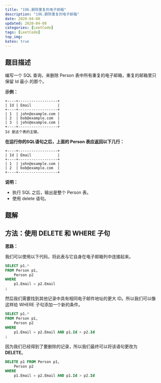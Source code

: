 ```yaml
---
title: "196.删除重复的电子邮箱"
description: "196.删除重复的电子邮箱"
date: 2020-04-08
updated: 2020-04-08
categories: [LeetCode]
tags: [LeetCode]
top_img:
katex: true
---
```



## 题目描述

编写一个 SQL 查询，来删除 Person 表中所有重复的电子邮箱，重复的邮箱里只保留 Id 最小 的那个。

**示例：**

```
+----+------------------+
| Id | Email            |
+----+------------------+
| 1  | john@example.com |
| 2  | bob@example.com  |
| 3  | john@example.com |
+----+------------------+
Id 是这个表的主键。
```

**在运行你的SQL语句之后，上面的 Person 表应返回以下几行：**

```
+----+------------------+
| Id | Email            |
+----+------------------+
| 1  | john@example.com |
| 2  | bob@example.com  |
+----+------------------+
```

**说明：**

- 执行 SQL 之后，输出是整个 Person 表。
- 使用 delete 语句。



## 题解

## 方法：使用 DELETE 和 WHERE 子句

**思路：**

我们可以使用以下代码，将此表与它自身在电子邮箱列中连接起来。

```sql
SELECT p1.*
FROM Person p1,
    Person p2
WHERE
    p1.Email = p2.Email
;
```

然后我们需要找到其他记录中具有相同电子邮件地址的更大 ID。所以我们可以像这样给 WHERE 子句添加一个新的条件。

```sql
SELECT p1.*
FROM Person p1,
    Person p2
WHERE
    p1.Email = p2.Email AND p1.Id > p2.Id
;
```

因为我们已经得到了要删除的记录，所以我们最终可以将该语句更改为 **DELETE**。

```sql
DELETE p1 FROM Person p1,
    Person p2
WHERE
    p1.Email = p2.Email AND p1.Id > p2.Id
```

